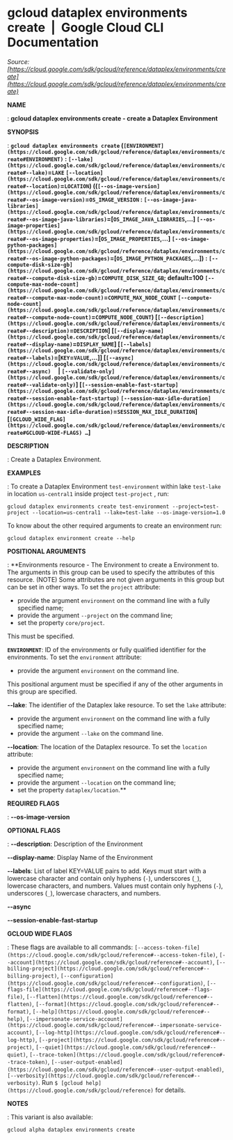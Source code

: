 # gcloud dataplex environments create  |  Google Cloud CLI Documentation

*Source: [https://cloud.google.com/sdk/gcloud/reference/dataplex/environments/create](https://cloud.google.com/sdk/gcloud/reference/dataplex/environments/create)*

**NAME**

: **gcloud dataplex environments create - create a Dataplex Environment**

**SYNOPSIS**

: **`gcloud dataplex environments create` (`[ENVIRONMENT](https://cloud.google.com/sdk/gcloud/reference/dataplex/environments/create#ENVIRONMENT)` : `[--lake](https://cloud.google.com/sdk/gcloud/reference/dataplex/environments/create#--lake)`=`LAKE` `[--location](https://cloud.google.com/sdk/gcloud/reference/dataplex/environments/create#--location)`=`LOCATION`) ((`[--os-image-version](https://cloud.google.com/sdk/gcloud/reference/dataplex/environments/create#--os-image-version)`=`OS_IMAGE_VERSION` : `[--os-image-java-libraries](https://cloud.google.com/sdk/gcloud/reference/dataplex/environments/create#--os-image-java-libraries)`=[`OS_IMAGE_JAVA_LIBRARIES`,…] `[--os-image-properties](https://cloud.google.com/sdk/gcloud/reference/dataplex/environments/create#--os-image-properties)`=[`OS_IMAGE_PROPERTIES`,…] `[--os-image-python-packages](https://cloud.google.com/sdk/gcloud/reference/dataplex/environments/create#--os-image-python-packages)`=[`OS_IMAGE_PYTHON_PACKAGES`,…]) : `[--compute-disk-size-gb](https://cloud.google.com/sdk/gcloud/reference/dataplex/environments/create#--compute-disk-size-gb)`=`COMPUTE_DISK_SIZE_GB`; default=100 `[--compute-max-node-count](https://cloud.google.com/sdk/gcloud/reference/dataplex/environments/create#--compute-max-node-count)`=`COMPUTE_MAX_NODE_COUNT` `[--compute-node-count](https://cloud.google.com/sdk/gcloud/reference/dataplex/environments/create#--compute-node-count)`=`COMPUTE_NODE_COUNT`) [`[--description](https://cloud.google.com/sdk/gcloud/reference/dataplex/environments/create#--description)`=`DESCRIPTION`] [`[--display-name](https://cloud.google.com/sdk/gcloud/reference/dataplex/environments/create#--display-name)`=`DISPLAY_NAME`] [`[--labels](https://cloud.google.com/sdk/gcloud/reference/dataplex/environments/create#--labels)`=[`KEY`=`VALUE`,…]] [`[--async](https://cloud.google.com/sdk/gcloud/reference/dataplex/environments/create#--async)`     | `[--validate-only](https://cloud.google.com/sdk/gcloud/reference/dataplex/environments/create#--validate-only)`] [`[--session-enable-fast-startup](https://cloud.google.com/sdk/gcloud/reference/dataplex/environments/create#--session-enable-fast-startup)` `[--session-max-idle-duration](https://cloud.google.com/sdk/gcloud/reference/dataplex/environments/create#--session-max-idle-duration)`=`SESSION_MAX_IDLE_DURATION`] [`[GCLOUD_WIDE_FLAG](https://cloud.google.com/sdk/gcloud/reference/dataplex/environments/create#GCLOUD-WIDE-FLAGS) …`]**

**DESCRIPTION**

: Create a Dataplex Environment.

**EXAMPLES**

: To create a Dataplex Environment `test-environment` within lake
`test-lake` in location `us-central1` inside project
`test-project` , run:

```
gcloud dataplex environments create test-environment --project=test-project --location=us-central1 --lake=test-lake --os-image-version=1.0
```

To know about the other required arguments to create an environment run:

```
gcloud dataplex environment create --help
```

**POSITIONAL ARGUMENTS**

: **Environments resource - The Environment to create a Environment to. The
arguments in this group can be used to specify the attributes of this resource.
(NOTE) Some attributes are not given arguments in this group but can be set in
other ways.
To set the `project` attribute:

- provide the argument `environment` on the command line with a fully
specified name;
- provide the argument `--project` on the command line;
- set the property `core/project`.

This must be specified.

**`ENVIRONMENT`**:
ID of the environments or fully qualified identifier for the environments.
To set the `environment` attribute:

- provide the argument `environment` on the command line.

This positional argument must be specified if any of the other arguments in this
group are specified.

**--lake**:
The identifier of the Dataplex lake resource.
To set the `lake` attribute:

- provide the argument `environment` on the command line with a fully
specified name;
- provide the argument `--lake` on the command line.

**--location**:
The location of the Dataplex resource.
To set the `location` attribute:

- provide the argument `environment` on the command line with a fully
specified name;
- provide the argument `--location` on the command line;
- set the property `dataplex/location`.**

**REQUIRED FLAGS**

: **--os-image-version**

**OPTIONAL FLAGS**

: **--description**:
Description of the Environment

**--display-name**:
Display Name of the Environment

**--labels**:
List of label KEY=VALUE pairs to add.
Keys must start with a lowercase character and contain only hyphens
(`-`), underscores (`_`), lowercase characters, and
numbers. Values must contain only hyphens (`-`), underscores
(`_`), lowercase characters, and numbers.

**--async**

**--session-enable-fast-startup**

**GCLOUD WIDE FLAGS**

: These flags are available to all commands: `[--access-token-file](https://cloud.google.com/sdk/gcloud/reference#--access-token-file)`,
`[--account](https://cloud.google.com/sdk/gcloud/reference#--account)`, `[--billing-project](https://cloud.google.com/sdk/gcloud/reference#--billing-project)`,
`[--configuration](https://cloud.google.com/sdk/gcloud/reference#--configuration)`,
`[--flags-file](https://cloud.google.com/sdk/gcloud/reference#--flags-file)`,
`[--flatten](https://cloud.google.com/sdk/gcloud/reference#--flatten)`, `[--format](https://cloud.google.com/sdk/gcloud/reference#--format)`, `[--help](https://cloud.google.com/sdk/gcloud/reference#--help)`, `[--impersonate-service-account](https://cloud.google.com/sdk/gcloud/reference#--impersonate-service-account)`,
`[--log-http](https://cloud.google.com/sdk/gcloud/reference#--log-http)`,
`[--project](https://cloud.google.com/sdk/gcloud/reference#--project)`, `[--quiet](https://cloud.google.com/sdk/gcloud/reference#--quiet)`, `[--trace-token](https://cloud.google.com/sdk/gcloud/reference#--trace-token)`, `[--user-output-enabled](https://cloud.google.com/sdk/gcloud/reference#--user-output-enabled)`,
`[--verbosity](https://cloud.google.com/sdk/gcloud/reference#--verbosity)`.
Run `$ [gcloud help](https://cloud.google.com/sdk/gcloud/reference)` for details.

**NOTES**

: This variant is also available:

```
gcloud alpha dataplex environments create
```